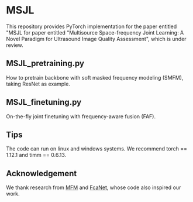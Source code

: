 # MSJL
This repository provides PyTorch implementation for the paper entitled "MSJL for paper entitled "Multisource Space-frequency Joint Learning: A Novel Paradigm for Ultrasound Image Quality Assessment", which is under review. 

## MSJL_pretraining.py
How to pretrain backbone with soft masked frequency modeling (SMFM), taking ResNet as example.

## MSJL_finetuning.py
On-the-fly joint finetuning with frequency-aware fusion (FAF).

## Tips
The code can run on linux and windows systems. We recommend torch == 1.12.1 and timm == 0.6.13.

## Acknowledgement
We thank research from [MFM](https://github.com/Jiahao000/MFM) and [FcaNet](https://github.com/cfzd/FcaNet), whose code also inspired our work.
